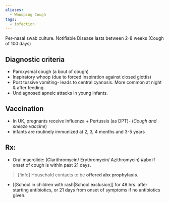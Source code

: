 ```yaml
---
aliases:
  - Whooping Cough
tags:
  - infection
---
```

Per-nasal swab culture.
Notifiable Disease
lasts between 2-8 weeks (Cough of 100 days)

## Diagnostic criteria
- Paroxysmal cough (a bout of cough)
- Inspiratory whoop (due to forced inspiration against closed glottis)
- Post tussive vomiting- leads to central cyanosis. More common at night & after feeding.
- Undiagnosed apneic attacks in young infants.
## Vaccination
- In UK, pregnants receive Influenza + Pertussis (as DPT)- (*Cough and sneeze vaccine*)
- infants are routinely immunized at 2, 3, 4 months and 3-5 years
## Rx:
- Oral macrolide: (Clarithromycin/ Erythromycin/ Azithromycin) #abx if onset of cough is within past 21 days.
> [!info]
> Household contacts to be **offered abx prophylaxis**.
- [[School in children with rash|School exclusion]] for 48 hrs. after starting antibiotics, or 21 days from onset of symptoms if no antibiotics given.